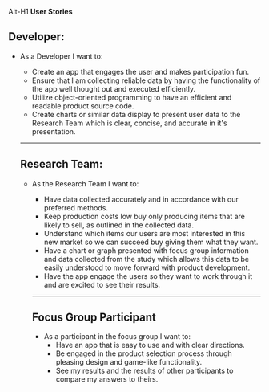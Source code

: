 Alt-H1 **User Stories**

## **Developer:**
* As a Developer I want to:
  + Create an app that engages the user and makes participation fun.
  + Ensure that I am collecting reliable data by having the functionality of the app well thought out and executed efficiently.
  + Utilize object-oriented programming to have an efficient and readable product source code.
  + Create charts or similar data display to present user data to the Research Team which is clear, concise, and accurate in it's presentation.

  ____

  ## **Research Team:**
  * As the Research Team I want to:
    + Have data collected accurately and in accordance with our preferred methods.
    + Keep production costs low buy only producing items that are likely to sell, as outlined in the collected data.
    + Understand which items our users are most interested in this new market so we can succeed buy giving them what they want.
    + Have a chart or graph presented with focus group information and data collected from the study which allows this data to be easily understood to move forward with product development.
    + Have the app engage the users so they want to work through it and are excited to see their results.

    _______

    ## **Focus Group Participant**
    * As a participant in the focus group I want to:
      + Have an app that is easy to use and with clear directions.
      + Be engaged in the product selection process through pleasing design and game-like functionality.
      + See my results and the results of other participants to compare my answers to theirs.
